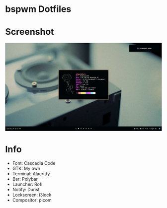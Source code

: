 # bspwm Dotfiles

# Screenshot
![img](scrot.png)

# Info
- Font: Cascadia Code
- GTK: My own
- Terminal: Alacritty
- Bar: Polybar
- Launcher: Rofi
- Notify: Dunst
- Lockscreen: i3lock
- Compositor: picom
